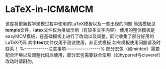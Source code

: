# LaTeX-in-ICM&MCM
该库将更新数学建模过程中使用的LaTeX模板以及一些出现的问题
简洁模板见**temple**文件，**latex**文件仅为排版示例（有较多文字内容）
使用的整体模板是easyMCM模板，在基础模板上进行了改动以及调整，同时收集了部分好用的LaTeX代码
其中**test**文件仅用于测试使用，非正式模板
如有模板使用问题请及时联系！
%------------注意事项-----------------%
部分宏包（如minted）需要配合环境以及调整代码后使用，部分宏包需要联合使用（如hyperref与cleveref）改动时请斟酌。
